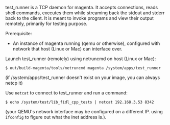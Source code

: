 test_runner is a TCP daemon for magenta. It accepts connections, reads shell
commands, executes them while streaming back the stdout and stderr back to the
client. It is meant to invoke programs and view their output remotely, primarily
for testing purpose.

Prerequisite:
- An instance of magenta running (qemu or otherwise), configured with network
  that host (Linux or Mac) can interface over.


Launch test_runner (remotely) using netruncmd on host (Linux or Mac):
```
$ out/build-magenta/tools/netruncmd magenta /system/apps/test_runner
```

(if /system/apps/test_runner doesn't exist on your image, you can always netcp
it)

Use `netcat` to connect to test_runner and run a command:
```
$ echo /system/test/lib_fidl_cpp_tests | netcat 192.168.3.53 8342
```

(your QEMU's network interface may be configured on a different IP. using
`ifconfig` to figure out what the inet address is.).
